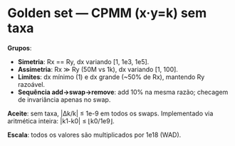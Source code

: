 # Golden set — CPMM (x·y=k) sem taxa


**Grupos**:
- **Simetria**: Rx == Ry, dx variando [1, 1e3, 1e5].
- **Assimetria**: Rx ≫ Ry (50M vs 1k), dx variando [1, 100].
- **Limites**: dx mínimo (1) e dx grande (~50% de Rx), mantendo Ry razoável.
- **Sequência add→swap→remove**: add 10% na mesma razão; checagem de invariância apenas no swap.


**Aceite**: sem taxa, |Δk/k| ≤ 1e-9 em todos os swaps. Implementado via aritmética inteira: |k1-k0| ≤ ⌊k0/1e9⌋.


**Escala**: todos os valores são multiplicados por 1e18 (WAD).
